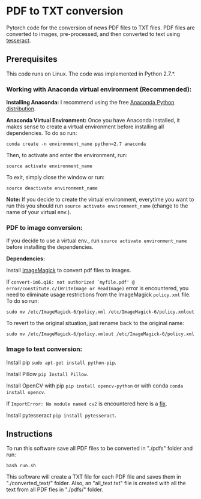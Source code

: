 # PDF to TXT conversion

Pytorch code for the conversion of news PDF files to TXT files. PDF files are converted to images, pre-processed, and then converted to text using [tesseract](https://github.com/tesseract-ocr).  

## Prerequisites

This code runs on Linux. The code was implemented in Python 2.7.*.

### Working with Anaconda virtual environment (Recommended):

**Installing Anaconda:** I recommend using the free [Anaconda Python distribution](https://www.anaconda.com/distribution/).

**Anaconda Virtual Environment:** Once you have Anaconda installed, it makes sense to create a virtual environment before installing all dependencies. To do so run:

```
conda create -n environment_name python=2.7 anaconda
```  

Then, to activate and enter the environment, run:
```
source activate environment_name
```
To exit, simply close the window or run:
```
source deactivate environment_name
``` 

**Note:** If you decide to create the virtual environment, everytime you want to run this you should run ```source activate environment_name``` (change to the name of your virtual env.).

### PDF to image conversion:

If you decide to use a virtual env., run ```source activate environment_name``` before installing the dependencies.

**Dependencies:**

Install [ImageMagick](http://apt.ubuntu.com/p/imagemagick) to convert pdf files to images.

If ```convert-im6.q16: not authorized `myfile.pdf' @ error/constitute.c/(WriteImage or ReadImage)``` error is encountered, you need to eliminate usage restrictions from the ImageMagick ```policy.xml``` file. To do so run:

```
sudo mv /etc/ImageMagick-6/policy.xml /etc/ImageMagick-6/policy.xmlout
```
To revert to the original situation, just rename back to the original name:
```
sudo mv /etc/ImageMagick-6/policy.xmlout /etc/ImageMagick-6/policy.xml 
```

### Image to text conversion:

Install pip ```sudo apt-get install python-pip```.

Install Pillow ```pip Install Pillow```.

Install OpenCV with pip ```pip install opencv-python``` or with conda ```conda install opencv```.

If ```ImportError: No module named cv2``` is encountered here is a [fix](https://stackoverflow.com/questions/19876079/cannot-find-module-cv2-when-using-opencv).

Install pytesseract ```pip install pytesseract```.

## Instructions

To run this software save all PDF files to be converted in "./pdfs" folder and run:

```
bash run.sh
```
This software will create a TXT file for each PDF file and saves them in "./converted_text/" folder. Also, an "all_text.txt" file is created with all the text from all PDF fles in "./pdfs/" folder.
